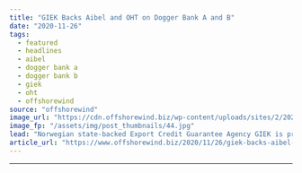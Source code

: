 ```yaml
---
title: "GIEK Backs Aibel and OHT on Dogger Bank A and B"
date: "2020-11-26"
tags: 
  - featured
  - headlines
  - aibel
  - dogger bank a
  - dogger bank b
  - giek
  - oht
  - offshorewind
source: "offshorewind"
image_url: "https://cdn.offshorewind.biz/wp-content/uploads/sites/2/2020/11/26112018/Aibel_GIEK.jpg"
image_fp: "/assets/img/post_thumbnails/44.jpg"
lead: "Norwegian state-backed Export Credit Guarantee Agency GIEK is providing loan guarantees for contracts awarded"
article_url: "https://www.offshorewind.biz/2020/11/26/giek-backs-aibel-and-oht-on-dogger-bank-a-and-b/"
---
```


---
